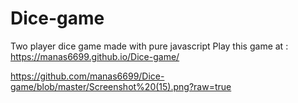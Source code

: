 # Dice-game
Two player dice game made with pure javascript
Play this game at : 
https://manas6699.github.io/Dice-game/


https://github.com/manas6699/Dice-game/blob/master/Screenshot%20(15).png?raw=true
